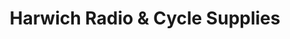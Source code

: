 ---
title: "Harwich Radio & Cycle Supplies"
url: /harwich/harwich-radio-und-cycle-supplies/
shop: Fahrrad
---
